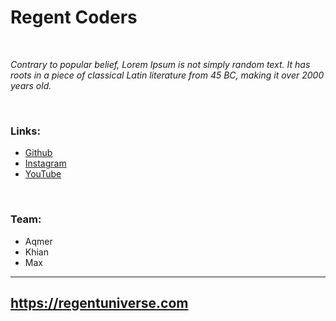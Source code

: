 # Regent Coders
 
<br>

*Contrary to popular belief, Lorem Ipsum is not simply random text. It has roots in a piece of classical Latin literature from 45 BC, making it over 2000 years old.*

<br>

### Links:
	
- [Github](https://github.com/aqmeraamir/Regent-Coders) 
- [Instagram](https://instagram.com/Regent-Coders)
- [YouTube](https://youtube.com/Regent-Coders)

<br>

### Team:

- Aqmer
- Khian
- Max

---

## https://regentuniverse.com
